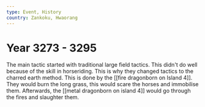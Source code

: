 ```yaml
---
type: Event, History
country: Zankoku, Hwaorang
---
```


# Year 3273 - 3295

The main tactic started with traditional large field tactics. This didn't do well because of the skill in horseriding. This is why they changed tactics to the charred earth method. This is done by the [[fire dragonborn on Island 4]]. They would burn the long grass, this would scare the horses and immobilise them. Afterwards, the [[metal dragonborn on island 4]] would go through the fires and slaughter them. 
